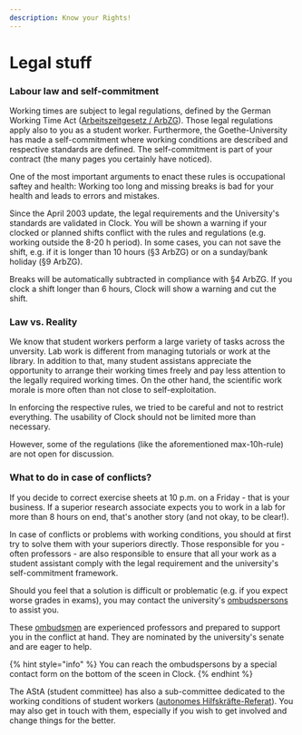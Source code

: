 ```yaml
---
description: Know your Rights!
---
```


# Legal stuff

### Labour law and self-commitment

Working times are subject to legal regulations, defined by the German Working Time Act ([Arbeitszeitgesetz / ArbZG](https://www.gesetze-im-internet.de/arbzg/)). Those legal regulations apply also to you as a student worker. Furthermore, the Goethe-University has made a self-commitment where working conditions are described and respective standards are defined. The self-commitment is part of your contract (the many pages you certainly have noticed).

One of the most important arguments to enact these rules is occupational saftey and health: Working too long and missing breaks is bad for your health and leads to errors and mistakes.

Since the April 2003 update, the legal requirements and the University's standards are validated in Clock. You will be shown a warning if your clocked or planned shifts conflict with the rules and regulations (e.g. working outside the 8-20 h period). In some cases, you can not save the shift, e.g. if it is longer than 10 hours (§3 ArbZG) or on a sunday/bank holiday (§9 ArbZG).

Breaks will be automatically subtracted in compliance with §4 ArbZG. If you clock a shift longer than 6 hours, Clock will show a warning and cut the shift.

### Law vs. Reality

We know that student workers perform a large variety of tasks across the unversity. Lab work is different from managing tutorials or work at the library. In addition to that, many student assistans appreciate the opportunity to arrange their working times freely and pay less attention to the legally required working times. On the other hand, the scientific work morale is more often than not close to self-exploitation.

In enforcing the respective rules, we tried to be careful and not to restrict everything. The usability of Clock should not be limited more than necessary.

However, some of the regulations (like the aforementioned max-10h-rule) are not open for discussion.

### What to do in case of conflicts?

If you decide to correct exercise sheets at 10 p.m. on a Friday - that is your business. If a superior research associate expects you to work in a lab for more than 8 hours on end, that's another story (and not okay, to be clear!).

In case of conflicts or problems with working conditions, you should at first try to solve them with your superiors directly. Those responsible for you - often professors - are also responsible to ensure that all your work as a student assistant comply with the legal requirement and the university's self-commitment framework.

Should you feel that a solution is difficult or problematic (e.g. if you expect worse grades in exams), you may contact the university's [ombudspersons](https://www.uni-frankfurt.de/97234850/Ombudspersonen\_f%C3%BCr\_Studierende\_und\_wissenschaftliche\_Mitarbeiter\_innen\_sowie\_f%C3%BCr\_studentische\_und\_wissenschaftliche\_Hilfskr%C3%A4fte) to assist you.

These [ombudsmen](https://www.uni-frankfurt.de/97234850/Ombudspersonen\_f%C3%BCr\_Studierende\_und\_wissenschaftliche\_Mitarbeiter\_innen\_sowie\_f%C3%BCr\_studentische\_und\_wissenschaftliche\_Hilfskr%C3%A4fte) are experienced professors and prepared to support you in the conflict at hand. They are nominated by the university's senate and are eager to help.

{% hint style="info" %}
You can reach the ombudspersons by a special contact form on the bottom of the sceen in Clock.
{% endhint %}

The AStA (student committee) has also a sub-committee dedicated to the working conditions of student workers ([autonomes Hilfskräfte-Referat](https://asta-frankfurt.de/gremien/autonome-referate/autonomes-hilfskraefte-referat)). You may also get in touch with them, especially if you wish to get involved and change things for the better.

